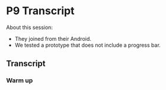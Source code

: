 # P9 Transcript

About this session:
- They joined from their Android.
- We tested a prototype that does not include a progress bar.

## Transcript

### Warm up

